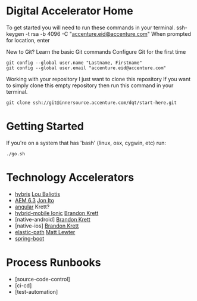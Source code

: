 # Digital Accelerator Home

To get started you will need to run these commands in your terminal.
    ssh-keygen -t rsa -b 4096 -C "accenture.eid@accenture.com"
When prompted for location, enter


New to Git? Learn the basic Git commands
Configure Git for the first time

    git config --global user.name "Lastname, Firstname"
    git config --global user.email "accenture.eid@accenture.com"

Working with your repository
I just want to clone this repository
If you want to simply clone this empty repository then run this command in your terminal.


    git clone ssh://git@innersource.accenture.com/dqt/start-here.git

# Getting Started
If you're on a system that has 'bash' (linux, osx, cygwin, etc) run:
    
    ./go.sh

# Technology Accelerators
* [hybris](https://innersource.accenture.com/projects/A1129/repos/hybris-quickstart/browse) [Lou Baliotis](https://people.accenture.com/People/user/louis.baliotis)
* [AEM 6.3](https://innersource.accenture.com/projects/GSKDO/repos/aem_install_author_publish/browse) [Jon Ito](https://people.accenture.com/People/user/jon.ito)
* [angular](https://innersource.accenture.com/projects/NEW/repos/newao-angular/browse) Krett?
* [hybrid-mobile Ionic](https://innersource.accenture.com/projects/A3050/repos/ionic2-app-sample/browse) [Brandon Krett](https://people.accenture.com/People/user/brandon.krett)
* [native-android] [Brandon Krett](https://people.accenture.com/People/user/brandon.krett)
* [native-ios] [Brandon Krett](https://people.accenture.com/People/user/brandon.krett)
* [elastic-path](https://innersource.accenture.com/projects/EPB) [Matt Lewter](https://people.accenture.com/People/user/matthew.lewter)
* [spring-boot]()

# Process Runbooks

* [source-code-control]
* [ci-cd]
* [test-automation]

